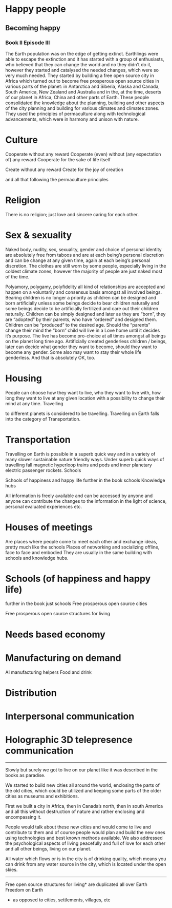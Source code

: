 # Happy people
## Becoming happy
### Book II Episode III



The Earth population was on the edge of getting extinct. Earthlings were able to escape the extinction and it has started with a group of enthusiasts, who believed that they can change the world and no they didn’t do it, however they started and catalysed the needed changes, which were so very much needed. 
They started by building a free open source city in Africa which turned out to become free prosperous open source cities in various parts of the planet: in Antarctica and Siberia, Alaska and Canada, South America, New Zealand and Australia and in the, at the time, deserts of our planet in Africa, China and other parts of Earth.
These people consolidated the knowledge about the planning, building and other aspects of the city planning and building for various climates and climates zones. 
They used the principles of permaculture along with technological advancements, which were in harmony and unison with nature.

# Culture

Cooperate without any reward
Cooperate (even) without (any expectation of) any reward
Cooperate for the sake of life itself

Create without any reward
Create for the joy of creation

and all that following the permaculture principles

# Religion

There is no religion; just love and sincere caring for each other.

# Sex & sexuality

Naked body, nudity, sex, sexuality, gender and choice of personal identity are absolutely free from taboos and are at each being’s personal discretion and can be change at any given time, again at each being’s personal discretion. The clothes are still worn by some people, especially living in the coldest climate zones, however the majority of people are just naked most of the time. 

Polyamory, polygamy, polyfidelity all kind of relationships are accepted and happen on a voluntarily and consensus basis amongst all involved beings.
Bearing children is no longer a priority as children can be designed and born artificially unless some beings decide to bear children naturally and some beings decide to be artificially fertilized and care out their children naturally. Children can be simply designed and later as they are “born”, they are “adopted” by their parents, who have “ordered” and designed them.
Children can be “produced” to the desired age. Should the “parents” change their mind the “born” child will live in a Love home until it decides it’s purpose.
The live has become pro-choice at all times amongst all beings on the planet long time ago.
Artificially created genderless children / beings, later can decide what gender they want to become, should they want to become any gender. Some also may want to stay their whole life genderless. And that is absolutely OK, too.


# Housing

People can choose how they want to live, who they want to live with, how long they want to live at any given location with a possibility to change their mind at any time. 
Travelling

to different planets is considered to be travelling. Travelling on Earth falls into the category of Transportation.

# Transportation

Travelling on Earth is possible in a superb quick way and in a variety of many slower sustainable nature friendly ways. 
Under superb quick ways of travelling fall magnetic hyperloop trains and pods and inner planetary electric passenger rockets. 
Schools

Schools of happiness and happy life further in the book schools
Knowledge hubs

All information is freely available and can be accessed by anyone and anyone can contribute the changes to the information in the light of science, personal evaluated experiences etc. 

# Houses of meetings

Are places where people come to meet each other and exchange ideas, pretty much like the schools
Places of networking and socializing offline, face to face and embodied
They are usually in the same building with schools and knowledge hubs.

# Schools (of happiness and happy life)

further in the book just schools
Free prosperous open source cities

Free prosperous open source structures for living 

# Needs based economy

# Manufacturing on demand

AI manufacturing helpers 
Food and drink

# Distribution

# Interpersonal communication 

# Holographic 3D telepresence communication 


****************

Slowly but surely we got to live on our planet like it was described in the books as paradise. 

We started to build new cities all around the world, enclosing the parts of the old cities, which could be utilized and keeping some parts of the older cities as museums and exhibitions. 

First we built a city in Africa, then in Canada’s north, then in south America and all this without destruction of nature and rather enclosing and encompassing it.

People would talk about these new cities and would come to live and contribute to them and of course people would plan and build the new ones using technologies and best known methods available.
We also addressed the psychological aspects of living peacefully and full of love for each other and all other beings, living on our planet. 

All water which flows or is in the city is of drinking quality, which means you can drink from any water source in the city, which is located under the open skies.

*************

Free open source structures for living* are duplicated all over Earth
Freedom on Earth

* as opposed to cities, settlements, villages, etc

 
